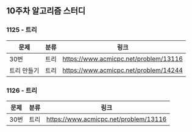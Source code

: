 ## 10주차 알고리즘 스터디  


### 1125 - 트리

| 문제     | 분류 | 링크                                    |
|--------|----|---------------------------------------|
| 30번    | 트리 | https://www.acmicpc.net/problem/13116 |
| 트리 만들기 | 트리 | https://www.acmicpc.net/problem/14244 |

### 1126 - 트리

| 문제     | 분류 | 링크                                    |
|--------|----|---------------------------------------|
| 30번    | 트리 | https://www.acmicpc.net/problem/13116 |
